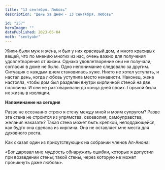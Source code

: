 ```yaml
---
title: "13 сентября. Любовь"
description: "День за Днем - 13 сентября. Любовь"

id: "257"
heroImage: ""
datePublished: 2023-05-04
moth: "sentyabr"
---
```


Жили-были муж и жена, и был у них красивый дом, и много красивых вещей, что по
мнению многих из нас, очень важно для получения удовлетворения от жизни.
Однако удовлетворение они не получали, согласия в доме не было. Одно
непонимание следовало за другим. Ситуация с каждым днем становилась хуже.
Никто не хотел уступать, и настал день, когда любовь уступила место ненависти.
Наконец, жена настояла, чтобы дом был разделен внутри кирпичной стеной на две
половины. И они не разговаривали до конца дней своих. Горькой была их жизнь в
изоляции.

**Напоминание на сегодня**

Разве не осознанно строю я стену между мной и моим супругом? Разве эта стена
не строится из упрямства, своеволия, самоуправства, желания наказать? Такая
стена может быть крепкой, неподдающейся, как будто она сделана из кирпича. Она
не оставляет мне места для духовного роста.

Как сказал один из присутствующих на собрании членов Ал-Анона:

«Бог даровал мне мудрость обнаружить ошибки, которые я допустил при возведении
стены; такой стены, через которую не может проникнуть даже любовь».
